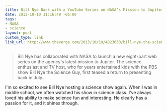 ```yaml
---
title: Bill Nye Back with a YouTube Series on NASA’s Mission to Jupiter
date: 2013-10-10 11:16:49 -05:00
tags:
- NASA
- science
layout: post
custom_type: link
link_url: http://www.theverge.com/2013/10/10/4823030/bill-nye-the-science-guy-youtube-miniseries
---
```


>Bill Nye has collaborated with NASA to launch a new eight-part web series on the agency's latest mission to Jupiter. The science enthusiast and TV host, who for years entertained kids with the PBS show Bill Nye the Science Guy, first teased a return to presenting back in July…

I'm so excited to see Bill Nye hosting a science show again. When I was in middle school, we often watched his show in science class. I've always loved his ability to make science fun and interesting. He clearly has a passion for it, and it shines through.
